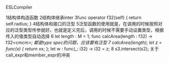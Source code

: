 ESLCompiler

1结构体构造函数
2结构体继承inter
3func operator f32(self) {
    return self.radius;
}
4结构体和接口的泛型
5泛型函数的使用就是，在调用的时候按照对应的泛型类型传参就好。也就是定义完后，调用的时候不需要手动设置类型，根据传入的值类型自动选择
6
let length : M<f32> = 1;
func <cm> calcArea(length : f32<cm>) -> f32<cm*cm>;
都是type spec的问题，应该要有泛型
7
calcArea(length);
let z = func(x) { return x*x; };
let w : func(_: i32) -> i32 = z;
8
s3.intersect(s2);
关于call_expr和member_expr的冲突